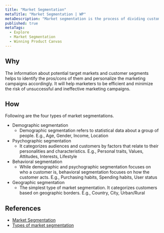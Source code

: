 ```yaml
---
title: "Market Segmentation"
metaTitle: "Market Segmentation | WP"
metaDescription: "Market segmentation is the process of dividing customers or users into groups that share similar characteristics, such as demographics, interests, needs, or location."
published: true
metaTags:
  - Explore
  - Market Segmentation
  - Winning Product Canvas
---
```


## Why
The information about potential target markets and customer segments helps to identify the pros/cons of them and personalize the marketing campaigns accordingly. It will help marketers to be efficient and minimize the risk of unsuccessful and ineffective marketing campaigns. 

## How
Following are the four types of market segmentations.
- Demographic segmentation
  - Demographic segmentation refers to statistical data about a group of people. E.g., Age, Gender, Income, Location
- Psychographic segmentation
  - It categorizes audiences and customers by factors that relate to their personalities and characteristics. E.g., Personal traits, Values, Attitudes, Interests, Lifestyle
- Behavioral segmentation
  - While demographic and psychographic segmentation focuses on who a customer is, behavioral segmentation focuses on how the customer acts. E.g., Purchasing habits, Spending habits, User status
- Geographic segmentation
  - The simplest type of market segmentation. It categorizes customers based on geographic borders. E.g., Country, City, Urban/Rural

## References

- [Market Segmentation](https://trackmaven.com/marketing-dictionary/market-segmentation/)
- [Types of market segmentation](https://blog.alexa.com/types-of-market-segmentation/)